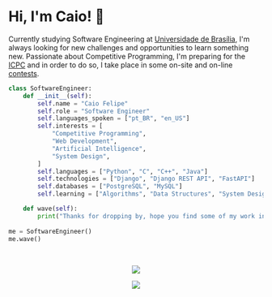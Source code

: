 # Hi, I'm Caio! 👋

Currently studying Software Engineering at [Universidade de Brasília](https://www.unb.br/), I'm always looking for new challenges and opportunities to learn something new. Passionate about Competitive Programming, I'm preparing for the [ICPC](https://icpc.global/) and in order to do so, I take place in some on-site and on-line [contests](https://github.com/caio-felipee/exercicios/blob/main/README.md).

```py
class SoftwareEngineer:
    def __init__(self):
        self.name = "Caio Felipe"
        self.role = "Software Engineer"
        self.languages_spoken = ["pt_BR", "en_US"]
        self.interests = [
            "Competitive Programming",
            "Web Development",
            "Artificial Intelligence",
            "System Design",
        ]
        self.languages = ["Python", "C", "C++", "Java"]
        self.technologies = ["Django", "Django REST API", "FastAPI"]
        self.databases = ["PostgreSQL", "MySQL"]
        self.learning = ["Algorithms", "Data Structures", "System Design Patterns", "Typescript"]

    def wave(self):
        print("Thanks for dropping by, hope you find some of my work interesting.")
    
me = SoftwareEngineer()
me.wave()
```

<div>
<br>
<a href="https://github-readme-stats.vercel.app/api?username=caio-felipee&hide_border=true&theme=transparent&text_color=ffffff&show_icons=true&hide=stars&rank_icon=github"><p align="center"><img src="https://github-readme-stats.vercel.app/api?username=caio-felipee&hide_border=true&theme=transparent&text_color=ffffff&show_icons=true&hide=stars&rank_icon=github">
</p></a>
<b href="https://github-readme-stats.vercel.app/api/top-langs/?username=caio-felipee&exclude_repo=eda-2,trabalho-eda&size_weight=0.4&count_weight=0.5&theme=transparent&hide_border=true&text_color=ffffff&show_icons=true"><p align="center"><img src="https://github-readme-stats.vercel.app/api/top-langs/?username=caio-felipee&exclude_repo=eda-2,trabalho-eda&size_weight=0.5&count_weight=0.5&theme=transparent&hide_border=true&text_color=ffffff&show_icons=true">
</div>
